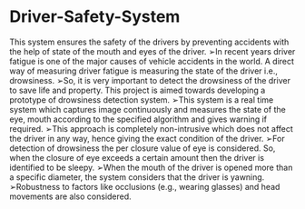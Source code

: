 # Driver-Safety-System
This system ensures the safety of the drivers by preventing accidents with the help of state of the mouth and eyes of the driver.
	➢In recent years driver fatigue is one of the major causes of vehicle accidents in the world. A direct way of measuring driver fatigue is measuring the state of the driver i.e., drowsiness. 
	➢So, it is very important to detect the drowsiness of the driver to save life and property. This project is aimed towards developing a prototype of drowsiness detection system. 
	➢This system is a real time system which captures image continuously and measures the state of the eye, mouth according to the specified algorithm and gives warning if required.
	➢This approach is completely non-intrusive which does not affect the driver in any way, hence giving the exact condition of the driver.
	➢For detection of drowsiness the per closure value of eye is considered. So, when the closure of eye exceeds a certain amount then the driver is identified to be sleepy. 
	➢When the mouth of the driver is opened more than a specific diameter, the system considers that the driver is yawning.
	➢Robustness to factors like occlusions (e.g., wearing glasses) and head movements are also considered.
